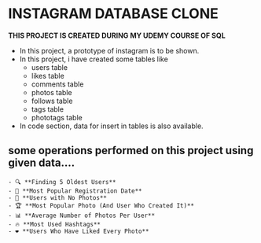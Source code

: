 # INSTAGRAM DATABASE CLONE

**THIS  PROJECT IS CREATED DURING MY UDEMY COURSE OF SQL**
 
 - In this project, a prototype of instagram is to be shown.
 - In this project, i have created some tables like
    - users table
    - likes table
    - comments table
    - photos table
    - follows table
    - tags table 
    - phototags table
 - In code section, data for insert in tables is also available.

## some operations performed on this project using given data....

    - 🔍 **Finding 5 Oldest Users**  
    - 📅 **Most Popular Registration Date**  
    - 📸 **Users with No Photos**  
    - 🏆 **Most Popular Photo (And User Who Created It)**  
    - 📊 **Average Number of Photos Per User**  
    - 🔥 **Most Used Hashtags**  
    - ❤️ **Users Who Have Liked Every Photo** 